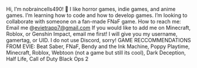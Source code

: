 Hi, I’m nobraincells490! 🍄
 I like horror games, indie games, and anime games.
 I’m learning how to code and how to develop games.
 I’m looking to collaborate with someone on a fan-made FNaF game.
 How to reach me: Email me @evietrapp7@gmail.com
 If you would like to add me on Minecraft, Roblox, or Genshin Impact, email me first! I will give you my username, gamertag, or UID.
 I do not use Discord, sorry!
 GAME RECCOMMENDATIONS FROM EVIE: Beat Saber, FNaF, Bendy and the Ink Machine, Poppy Playtime, Minecraft, Roblox, Webtoon (not a game but still its cool), Dark Deception, Half Life, Call of Duty Black Ops 2
